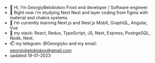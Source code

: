 - 👋 Hi, I’m GeorgiyBeloklokov Front end developer / Software engineer
- 👀 Right now i'm studying Next Nest and layer coding from figma with material and chakra systems
- 🌱 I’m currently learning Next.js and Nest.js MobX, GraphQL, Angular, Vue
- 💞️ my stack: React, Redux, TypeScript, JS, Next, Express, PostrgeSQL, Node, Nest.
- 📫 my telegram: @Georgiybv and my email: georgiybeloklokov@gmail.com
- updated 19-01-2023

<!---
GeorgiyBeloklokov/GeorgiyBeloklokov is a ✨ special ✨ repository because its `README.md` (this file) appears on your GitHub profile.
You can click the Preview link to take a look at your changes.
--->
